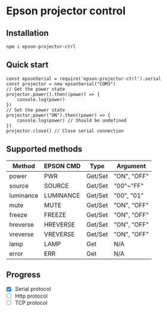 # Epson projector control
## Installation
```{bash}
npm i epson-projector-ctrl
```
## Quick start
```{js}
const epsonSerial = require('epson-projector-ctrl').serial
const projector = new epsonSerial("COM3")
// Get the power state
projector.power().then((power) => {
    console.log(power)
})
// Set the power state
projector.power("ON").then((power) => {
    console.log(power) // Should be undefined
})
projector.close() // Close serial connection
```
## Supported methods
| Method    | EPSON CMD | Type    | Argument    |
| --------- | --------- | ------- | ----------- |
| power     | PWR       | Get/Set | "ON", "OFF" |
| source    | SOURCE    | Get/Set | "00"~"FF"   |
| luminance | LUMINANCE | Get/Set | "00", "01"  |
| mute      | MUTE      | Get/Set | "ON", "OFF" |
| freeze    | FREEZE    | Get/Set | "ON", "OFF" |
| hreverse  | HREVERSE  | Get/Set | "ON", "OFF" |
| vreverse  | VREVERSE  | Get/Set | "ON", "OFF" |
| lamp      | LAMP      | Get     | N/A         |
| error     | ERR       | Get     | N/A         |
## Progress
- [x] Serial protocol
- [ ] Http protocol
- [ ] TCP protocol
